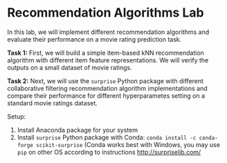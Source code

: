 # Recommendation Algorithms Lab

In this lab, we will implement different recommendation algorithms and evaluate their performance on a movie rating prediction task.

**Task 1:** First, we will build a simple item-based kNN recommendation algorithm with different item feature representations. We will verify the outputs on a small dataset of movie ratings.

**Task 2:** Next, we will use the `surprise` Python package with different collaborative filtering recommendation algorithm implementations and compare their performance for different hyperparametes setting on a standard movie ratings dataset. 

Setup:
1. Install Anaconda package for your system
2. Install `surprise` Python package with  Conda: `conda install -c conda-forge scikit-surprise` (Conda works best with Windows, you may use `pip` on other OS according to instructions http://surpriselib.com/
